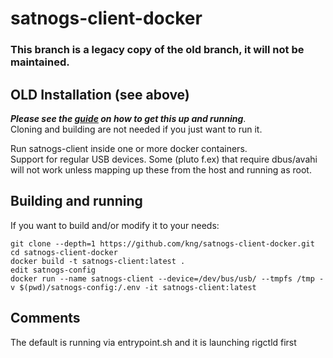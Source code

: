 # satnogs-client-docker

### This branch is a legacy copy of the old branch, it will not be maintained.

## OLD Installation (see above)
***Please see the [guide](GUIDE.md) on how to get this up and running***.<br>
Cloning and building are not needed if you just want to run it.


Run satnogs-client inside one or more docker containers.<br>
Support for regular USB devices. Some (pluto f.ex) that require dbus/avahi will not work unless mapping up these from the host and running as root.

## Building and running
If you want to build and/or modify it to your needs:
````
git clone --depth=1 https://github.com/kng/satnogs-client-docker.git
cd satnogs-client-docker
docker build -t satnogs-client:latest .
edit satnogs-config
docker run --name satnogs-client --device=/dev/bus/usb/ --tmpfs /tmp -v $(pwd)/satnogs-config:/.env -it satnogs-client:latest
````

## Comments
The default is running via entrypoint.sh and it is launching rigctld first
